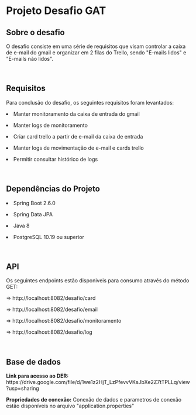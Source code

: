 <h1>Projeto Desafio GAT</h1>
  
<h2> Sobre o desafio</h2>
  <p>
    O desafio consiste em uma série de requisitos que visam controlar a caixa de e-mail do gmail e organizar em 2 filas do Trello, sendo "E-mails lidos" e "E-mails não lidos".
  </p>  

</br>

<h2> Requisitos</h2>
  <p>
    Para conclusão do desafio, os seguintes requisitos foram levantados:
    <p><li> Manter monitoramento da caixa de entrada do gmail</p>
    <p><li> Manter logs de monitoramento</p>
    <p><li> Criar card trello a partir de e-mail da caixa de entrada</p>
    <p><li> Manter logs de movimentação de e-mail e cards trello</p>
    <p><li> Permitir consultar histórico de logs</p>
  </p>

</br>

<h2> Dependências do Projeto</h2>
<p><li> Spring Boot 2.6.0</p>
<p><li> Spring Data JPA</p>
<p><li> Java 8</p>
<p><li> PostgreSQL 10.19 ou superior</p>

</br>

<h2>API</h2>
<p>Os seguintes endpoints estão disponiveis para consumo através do método GET:</p>
<p>=> http://localhost:8082/desafio/card </p>
<p>=> http://localhost:8082/desafio/email </p>
<p>=> http://localhost:8082/desafio/monitoramento</p>
<p>=> http://localhost:8082/desafio/log</p>

</br>

<h2>Base de dados</h2>

<p><strong>Link para acesso ao DER:</strong> https://drive.google.com/file/d/1we1z2HjT_LzPfevvVKsJbXe2Z7tTPLLq/view?usp=sharing </p>
<p><strong>Propriedades de conexão:</strong> Conexão de dados e parametros de conexão estão disponíveis no arquivo "application.properties"</p>
